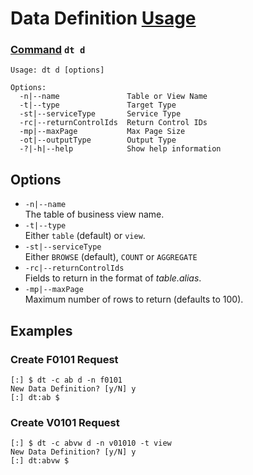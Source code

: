 # Data Definition [Usage](../README.md#commands)
### [Command](./cmd-dt.md) `dt d`
```
Usage: dt d [options]

Options:
  -n|--name               Table or View Name
  -t|--type               Target Type
  -st|--serviceType       Service Type
  -rc|--returnControlIds  Return Control IDs
  -mp|--maxPage           Max Page Size
  -ot|--outputType        Output Type
  -?|-h|--help            Show help information
```

## Options
- `-n|--name`   
The table of business view name.
- `-t|--type`  
Either `table` (default) or `view`.
- `-st|--serviceType`  
Either `BROWSE` (default), `COUNT` or `AGGREGATE`
- `-rc|--returnControlIds`   
Fields to return in the format of _table.alias_.
- `-mp|--maxPage`  
Maximum number of rows to return (defaults to 100).

## Examples

### Create F0101 Request
```
[:] $ dt -c ab d -n f0101
New Data Definition? [y/N] y
[:] dt:ab $ 
```

### Create V0101 Request
```
[:] $ dt -c abvw d -n v01010 -t view           
New Data Definition? [y/N] y
[:] dt:abvw $ 
```
